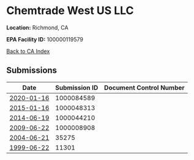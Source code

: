 # Chemtrade West US LLC

**Location:** Richmond, CA

**EPA Facility ID:** 100000119579

[Back to CA Index](../../index.md)

## Submissions

| Date | Submission ID | Document Control Number |
|------|--------------|-------------------------|
| [2020-01-16](submissions/1000084589.md) | 1000084589 |  |
| [2015-01-16](submissions/1000048313.md) | 1000048313 |  |
| [2014-06-19](submissions/1000044210.md) | 1000044210 |  |
| [2009-06-22](submissions/1000008908.md) | 1000008908 |  |
| [2004-06-21](submissions/35275.md) | 35275 |  |
| [1999-06-22](submissions/11301.md) | 11301 |  |
